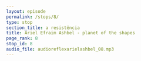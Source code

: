 ```yaml
---
layout: episode
permalink: /stops/8/
type: stop
section_title: a resistência
title: Ariel Efraim Ashbel - planet of the shapes
page_rank: 8
stop_id: 8
audio_file: audioreflexarielashbel_08.mp3
---
```

